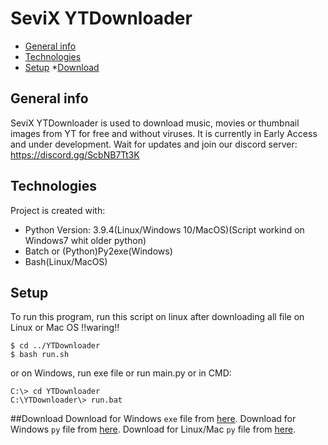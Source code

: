 # SeviX YTDownloader
* [General info](#general-info)
* [Technologies](#technologies)
* [Setup](#setup)
*[Download](#Download)

## General info
SeviX YTDownloader is used to download music, movies or thumbnail images from YT for free and without viruses. It is currently in Early Access and under development. Wait for updates and join our discord server: https://discord.gg/ScbNB7Tt3K
		
## Technologies
Project is created with:
* Python Version: 3.9.4(Linux/Windows 10/MacOS)(Script workind on Windows7 whit older python)
* Batch or (Python)Py2exe(Windows)
* Bash(Linux/MacOS)

## Setup
To run this program, run this script on linux after downloading all file on Linux or Mac OS
!!waring!!
```
$ cd ../YTDownloader
$ bash run.sh
```
or on Windows, run exe file or run main.py or in CMD:
```
C:\> cd YTDownloader
C:\YTDownloader\> run.bat
```

##Download
Download for Windows `exe` file from [here](https://github.com/BetterDiscord/Installer/releases/latest/download/BetterDiscord-Windows.exe).
Download for Windows `py` file from [here](https://github.com/BetterDiscord/Installer/releases/latest/download/BetterDiscord-Windows.exe).
Download for Linux/Mac `py` file from [here](https://github.com/BetterDiscord/Installer/releases/latest/download/BetterDiscord-Windows.exe).
